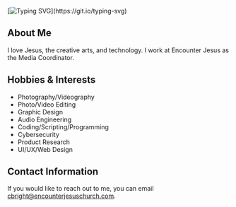 [![Typing SVG](https://readme-typing-svg.herokuapp.com?font=Open+Sans&weight=600&size=30&pause=1000&color=78C1F7&width=435&lines=%F0%9F%91%8B+Hi%2C+I'm+Caleb+Bright!)](https://git.io/typing-svg)

## About Me
I love Jesus, the creative arts, and technology. I work at Encounter Jesus as the Media Coordinator.

## Hobbies & Interests
- Photography/Videography
- Photo/Video Editing
- Graphic Design
- Audio Engineering
- Coding/Scripting/Programming
- Cybersecurity
- Product Research
- UI/UX/Web Design

## Contact Information
If you would like to reach out to me, you can email cbright@encounterjesuschurch.com.
